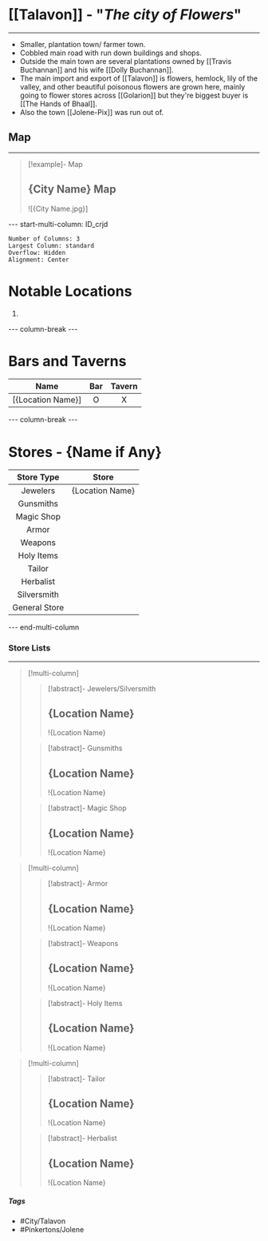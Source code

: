 # [[Talavon]] - "*The city of Flowers*"
---
- Smaller, plantation town/ farmer town. 
- Cobbled main road with run down buildings and shops. 
- Outside the main town are several plantations owned by [[Travis Buchannan]] and his wife [[Dolly Buchannan]]. 
- The main import and export of [[Talavon]] is flowers, hemlock, lily of the valley, and other beautiful poisonous flowers are grown here, mainly going to flower stores across [[Golarion]] but they're biggest buyer is [[The Hands of Bhaal]]. 
- Also the town [[Jolene-Pix]] was run out of.

## Map 
---
>[!example]- Map 
>## {City Name} Map
>![{City Name.jpg}]

--- start-multi-column: ID_crjd
```column-settings
Number of Columns: 3
Largest Column: standard
Overflow: Hidden
Alignment: Center
```

# Notable Locations
1. 

--- column-break ---
# Bars and Taverns

| Name              | Bar | Tavern |
| ----------------- | :-: | :----: |
| [{Location Name}] |  O  |   X    |

--- column-break ---
# Stores - {Name if Any}

|  Store Type   |      Store      |
| :-----------: | :-------------: |
|   Jewelers    | {Location Name} |
|   Gunsmiths   |                 |
|  Magic Shop   |                 |
|     Armor     |                 |
|    Weapons    |                 |
|  Holy Items   |                 |
|    Tailor     |                 |
|   Herbalist   |                 |
|  Silversmith  |                 |
| General Store |                 |


--- end-multi-column
### Store Lists 
---
>[!multi-column]
>>[!abstract]- Jewelers/Silversmith 
>>## {Location Name}
>>!{Location Name}
>
>>[!abstract]- Gunsmiths
>>## {Location Name}
>>!{Location Name}
>
>>[!abstract]- Magic Shop 
>>## {Location Name}
>>!{Location Name}

>[!multi-column]
>>[!abstract]- Armor 
>>## {Location Name}
>>!{Location Name}
>
>>[!abstract]- Weapons 
>>## {Location Name}
>>!{Location Name}
>
>>[!abstract]- Holy Items 
>>## {Location Name}
>>!{Location Name}

>[!multi-column]
>>[!abstract]- Tailor
>>## {Location Name}
>>!{Location Name}
>
>>[!abstract]- Herbalist 
>>## {Location Name}
>>!{Location Name}

##### Tags 
- #City/Talavon
- #Pinkertons/Jolene 